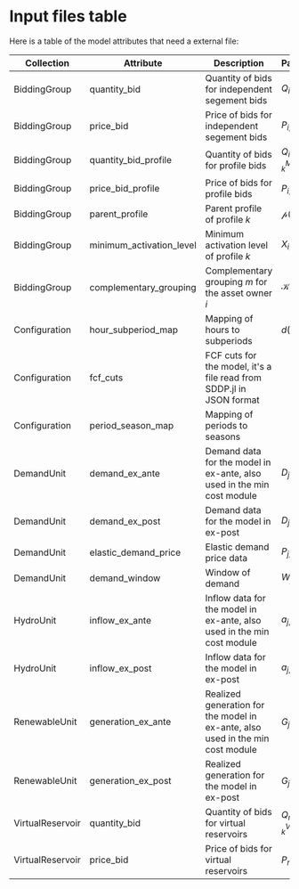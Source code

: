 # Input files table

Here is a table of the model attributes that need a external file:

| **Collection** | **Attribute** | **Description** | **Parameter** | **Unit** | **Dimensions** |
|----------------|--------------|-----------------|-------------- |----------|----------------|
| BiddingGroup | quantity\_bid | Quantity of bids for independent segement bids | $Q_{i, n, \tau, k}(\omega)$ | $GWh$ | `period`, `scenario`, `subperiod`, `bid_segment` |
| BiddingGroup | price\_bid | Price of bids for independent segement bids | $P_{i, n, \tau, k}(\omega)$ | ``\$/MWh`` | `period`, `scenario`, `subperiod`, `bid_segment` |
| BiddingGroup | quantity\_bid\_profile | Quantity of bids for profile bids | $Q^M_{i, n, \tau, k}(\omega)$ | $MWh$ | `period`, `scenario`, `subperiod`, `profile` |
| BiddingGroup | price\_bid\_profile | Price of bids for profile bids | $P^M_{i, n, k}(\omega)$ | ``\$/MWh`` | `period`, `scenario`, `profile` |
| BiddingGroup | parent\_profile | Parent profile of profile $k$ | $\mathcal{p}(k)$ |  | `period`, `profile` |
| BiddingGroup | minimum\_activation\_level | Minimum activation level of profile $k$ | $X_{i, k}(\omega)$ |  | `period`, `scenario`, `profile` |
| BiddingGroup | complementary\_grouping | Complementary grouping $m$ for the asset owner $i$ | $\mathcal{K}_m(i)$ |  | `period`, `profile`, `complementary_group` |
| Configuration | hour\_subperiod\_map | Mapping of hours to subperiods | $d(\tau)$ |  | `period`, `hour` |
| Configuration | fcf\_cuts | FCF cuts for the model, it's a file read from SDDP.jl in JSON format | | | |
| Configuration | period\_season\_map | Mapping of periods to seasons |  |  | `period`,`scenario` |
| DemandUnit | demand\_ex\_ante | Demand data for the model in ex-ante, also used in the min cost module | $D_{j, \tau}(\omega)$ | $p.u.$ | `period`, `scenario`, `subperiod` |
| DemandUnit | demand\_ex\_post | Demand data for the model in ex-post | $D_{j, \tau}(\omega)$ | $p.u.$ | `period`, `scenario`, `subscenario`, `subperiod` |
| DemandUnit | elastic\_demand\_price | Elastic demand price data | $P_{j, \tau}(\omega)$ | ``\$/MWh`` | `period`, `scenario`, `subperiod` |
| DemandUnit | demand\_window | Window of demand | $W_{j, \tau}(\omega)$ | $h$ | `period`, `scenario`, `subperiod` |
| HydroUnit | inflow\_ex\_ante | Inflow data for the model in ex-ante, also used in the min cost module | $a_{j, \tau}$ | $m^3/s$ | `period`, `scenario`, `subperiod` |
| HydroUnit | inflow\_ex\_post | Inflow data for the model in ex-post | $a_{j, \tau}$ | $m^3/s$ | `period`, `scenario`, `subscenario`, `subperiod` |
| RenewableUnit | generation\_ex\_ante | Realized generation for the model in ex-ante, also used in the min cost module | $G^R_{j, \tau}(\omega)$ | $p.u.$ | `period`, `scenario`, `subperiod` |
| RenewableUnit | generation\_ex\_post | Realized generation for the model in ex-post | $G^R_{j, \tau}(\omega)$ | $p.u.$ | `period`, `scenario`, `subscenario`, `subperiod` |
| VirtualReservoir | quantity\_bid | Quantity of bids for virtual reservoirs | $Q^{VR}_{r, i, k}(\omega)$ | $GWh$ | `period`, `scenario`, `bid_segment` |
| VirtualReservoir | price\_bid | Price of bids for virtual reservoirs | $P^{VR}_{r, i, k}(\omega)$ | ``\$/MWh`` | `period`, `scenario`, `bid_segment` |

